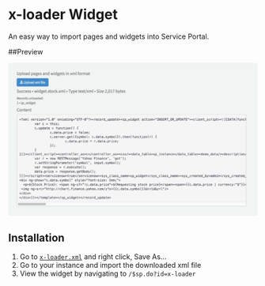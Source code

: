 # x-loader Widget
An easy way to import pages and widgets into Service Portal.

##Preview

![x-loader](images/preview.jpg "x-loader")

## Installation

1. Go to [`x-loader.xml`](src/x-loader.xml?raw=true) and right click, Save As...
2. Go to your instance and import the downloaded xml file
3. View the widget by navigating to `/$sp.do?id=x-loader`

